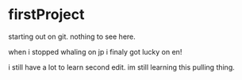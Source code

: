 # firstProject
starting out on git. nothing to see here.

when i stopped whaling on jp i finaly got lucky on en!

i still have a lot to learn
second edit. im still learning this pulling thing.
